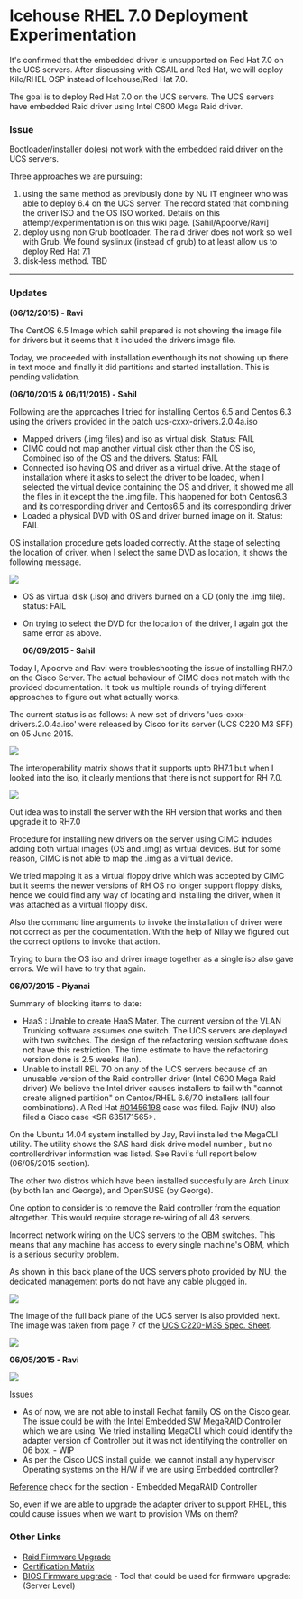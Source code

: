 # Icehouse RHEL 7.0 Deployment Experimentation
It's confirmed that the embedded driver is unsupported on Red Hat 7.0 on the UCS servers. After discussing with CSAIL and Red Hat, we will deploy Kilo/RHEL OSP instead of Icehouse/Red Hat 7.0. 

The goal is to deploy Red Hat 7.0 on the UCS servers. The UCS servers have embedded Raid driver using Intel C600 Mega Raid driver.
 
### Issue
Bootloader/installer do(es) not work with the embedded raid driver on the UCS servers.

Three approaches we are pursuing: 
1. using the same method as previously done by NU IT engineer who was able to deploy 6.4 on the UCS server. The record stated that combining the driver ISO and the OS ISO worked. Details on this attempt/experimentation is on this wiki page. [Sahil/Apoorve/Ravi]
2. deploy using non Grub bootloader. The raid driver does not work so well with Grub. We found syslinux (instead of grub) to at least allow us to deploy Red Hat 7.1
3. disk-less method. TBD

******
### Updates

  **(06/12/2015) - Ravi** 

The CentOS 6.5 Image which sahil prepared is not showing the image file for drivers but it seems that it included the drivers image file. 

Today, we proceeded with installation eventhough its not showing up there in text mode and finally it did partitions and started installation. This is pending validation.

  **(06/10/2015 & 06/11/2015) - Sahil** 
  
Following are the approaches I tried for installing Centos 6.5 and Centos 6.3 using the drivers provided in the patch ucs-cxxx-drivers.2.0.4a.iso
* Mapped drivers (.img files) and iso as virtual disk. Status: FAIL
* CIMC could not map another virtual disk other than the OS iso, Combined iso of the OS and the drivers. Status: FAIL
* Connected iso having OS and driver as a virtual drive. At the stage of installation where it asks to select the driver to be loaded, when I selected the virtual device containing the OS and driver, it showed me all the files in it except the the <driver>.img file. This happened for both Centos6.3 and its corresponding driver and Centos6.5 and its corresponding driver
* Loaded a physical DVD with OS and driver burned image on it. Status: FAIL

OS installation procedure gets loaded correctly.
At the stage of selecting the location of driver, when I select the same DVD as location, it shows the following message.

![](../../_static/img/selectDvdFordriver.png)

* OS as virtual disk (.iso) and drivers burned on  a CD (only the .img file). status: FAIL
* On trying to select the DVD for the location of the driver, I again got the same error as above.

  **06/09/2015 - Sahil**

Today I, Apoorve and Ravi were troubleshooting the issue of installing RH7.0 on the Cisco Server. The actual behaviour of CIMC does not match with the provided documentation. It took us multiple rounds of trying different approaches to figure out what actually works. 

The current status is as follows: A new set of drivers 'ucs-cxxx-drivers.2.0.4a.iso' were released by Cisco for its server (UCS C220 M3 SFF) on 05 June 2015. 

![](../../_static/img/nuNewDriverRelease.png)

The interoperability matrix shows that it supports upto RH7.1 but when I looked into the iso, it clearly mentions that there is not support for RH 7.0. 

![](../../_static/img/SupportInfo-newDriver.png)

Out idea was to install the server with the RH version that works and then upgrade it to RH7.0

Procedure for installing new drivers on the server using CIMC includes adding both virtual images (OS and <driver>.img) as virtual devices. But for some reason, CIMC is not able to map the <dirver>.img as a virtual device.

We tried mapping it as a virtual floppy drive which was accepted by CIMC but it seems the newer versions of RH OS no longer support floppy disks, hence we could find any way of locating and installing the driver, when it was attached as a virtual floppy disk. 

Also the command line arguments to invoke the installation of driver were not correct as per the documentation. With the help of Nilay we figured out the correct options to invoke that action. 

Trying to burn the OS iso and driver image together as a single iso also gave errors. We will have to try that again. 

 **06/07/2015 - Piyanai**

Summary of blocking items to date:
* HaaS : Unable to create HaaS Mater. The current version of the VLAN Trunking software assumes one switch. The UCS servers are deployed with two switches. The design of the refactoring version software does not have this restriction. The time estimate to have the refactoring version done is 2.5 weeks (Ian). 
* Unable to install REL 7.0 on any of the UCS servers because of an unusable version of the Raid controller driver (Intel C600 Mega Raid driver)
We believe the Intel driver causes installers to fail with "cannot create aligned partition" on Centos/RHEL 6.6/7.0 installers (all four combinations). A Red Hat [#01456198](https://access.redhat.com/support/cases/#/case/01456198) case was filed. Rajiv (NU) also filed a Cisco case <SR 635171565>. 

On the Ubuntu 14.04 system installed by Jay, Ravi installed the MegaCLI utility. The utility shows the SAS hard disk drive model number <ST300MM0006>, but no controllerdriver information was listed. See Ravi's full report below (06/05/2015 section).

The other two distros which have been installed succesfully are Arch Linux (by both Ian and George), and OpenSUSE (by George).

One option to consider is to remove the Raid controller from the equation altogether. This would require storage re-wiring of all 48 servers. 

Incorrect network wiring on the UCS servers to the OBM switches.  This means that any machine has access to every single machine's OBM, which is a serious security problem.

As shown in this back plane of the UCS servers photo provided by NU, the dedicated management ports do not have any cable plugged in. 

![](../../_static/img/UCSnetworkCabling.png)

The image of the full back plane of the UCS server is also provided next. The image was taken from page 7 of the [UCS C220-M3S Spec. Sheet](https://www.cisco.com/c/dam/en/us/products/collateral/servers-unified-computing/ucs-c-series-rack-servers/C220M3_SFF_SpecSheet.pdf).

![](../../_static/img/Pg7ChassisRearViewUCS_C220-M3S.png)

  **06/05/2015 - Ravi**

![](../../_static/img/RaviMegaRaidScreenShot2.png)

Issues
* As of now, we are not able to install Redhat family OS on the Cisco gear. The issue could be with the Intel Embedded SW MegaRAID Controller which we are using. We tried installing MegaCLI which could identify the adapter version of Controller but it was not identifying the controller on 06 box. - WIP
* As per the Cisco UCS install guide, we cannot install any hypervisor Operating systems on the H/W if we are using Embedded controller?

[Reference](http://www.cisco.com/c/en/us/td/docs/unified_computing/ucs/c/hw/C220/install/C220.pdf) check for the section - Embedded MegaRAID Controller

So, even if we are able to upgrade the adapter driver to support RHEL, this could cause issues when we want to provision VMs on them?

### Other Links
* [Raid Firmware Upgrade](http://www.cisco.com/c/en/us/td/docs/unified_computing/ucs/c/hw/C220/install/C220/raid.pdf)
* [Certification Matrix](http://www.cisco.com/c/dam/en/us/td/docs/unified_computing/ucs/interoperability/matrix/m_hcl_C_rel2-03.pdf)
* [BIOS Firmware upgrade](http://www.cisco.com/c/en/us/td/docs/unified_computing/ucs/c/sw/lomug/2-0-x/b_huu_2_0_3.html) - Tool that could be used for firmware upgrade:(Server Level)

